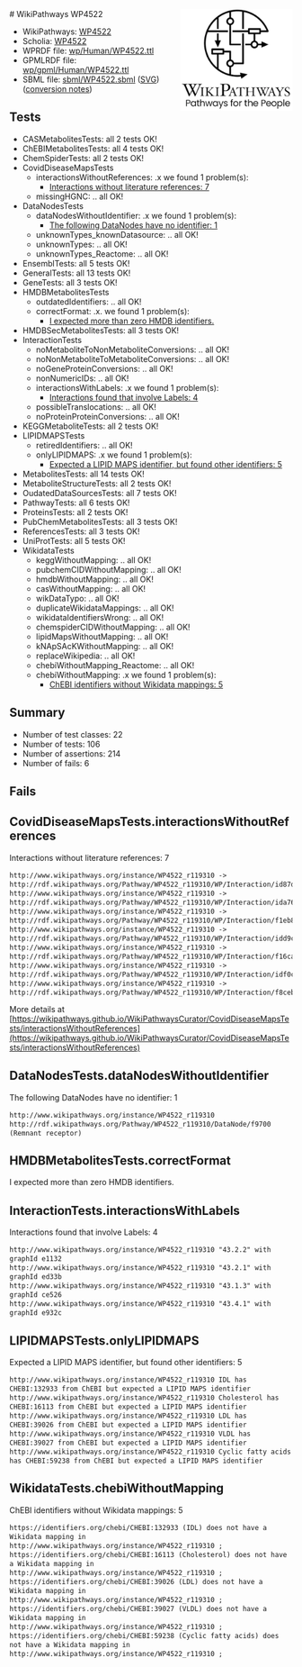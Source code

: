 <img style="float: right; width: 200px" src="../logo.png" />
# WikiPathways WP4522

* WikiPathways: [WP4522](https://identifiers.org/wikipathways:WP4522)
* Scholia: [WP4522](https://scholia.toolforge.org/wikipathways/WP4522)
* WPRDF file: [wp/Human/WP4522.ttl](../wp/Human/WP4522.ttl)
* GPMLRDF file: [wp/gpml/Human/WP4522.ttl](../wp/gpml/Human/WP4522.ttl)
* SBML file: [sbml/WP4522.sbml](../sbml/WP4522.sbml) ([SVG](../sbml/WP4522.svg)) ([conversion notes](../sbml/WP4522.txt))

## Tests
* CASMetabolitesTests: all 2 tests OK!
* ChEBIMetabolitesTests: all 4 tests OK!
* ChemSpiderTests: all 2 tests OK!
* CovidDiseaseMapsTests
    * interactionsWithoutReferences: .x we found 1 problem(s):
        * [Interactions without literature references: 7](#2e295935)
    * missingHGNC: .. all OK!
* DataNodesTests
    * dataNodesWithoutIdentifier: .x we found 1 problem(s):
        * [The following DataNodes have no identifier: 1](#d2d32fa0)
    * unknownTypes_knownDatasource: .. all OK!
    * unknownTypes: .. all OK!
    * unknownTypes_Reactome: .. all OK!
* EnsemblTests: all 5 tests OK!
* GeneralTests: all 13 tests OK!
* GeneTests: all 3 tests OK!
* HMDBMetabolitesTests
    * outdatedIdentifiers: .. all OK!
    * correctFormat: .x. we found 1 problem(s):
        * [I expected more than zero HMDB identifiers.](#ad154c1e)
* HMDBSecMetabolitesTests: all 3 tests OK!
* InteractionTests
    * noMetaboliteToNonMetaboliteConversions: .. all OK!
    * noNonMetaboliteToMetaboliteConversions: .. all OK!
    * noGeneProteinConversions: .. all OK!
    * nonNumericIDs: .. all OK!
    * interactionsWithLabels: .x we found 1 problem(s):
        * [Interactions found that involve Labels: 4](#630d267b)
    * possibleTranslocations: .. all OK!
    * noProteinProteinConversions: .. all OK!
* KEGGMetaboliteTests: all 2 tests OK!
* LIPIDMAPSTests
    * retiredIdentifiers: .. all OK!
    * onlyLIPIDMAPS: .x we found 1 problem(s):
        * [Expected a LIPID MAPS identifier, but found other identifiers: 5](#48cc60bc)
* MetabolitesTests: all 14 tests OK!
* MetaboliteStructureTests: all 2 tests OK!
* OudatedDataSourcesTests: all 7 tests OK!
* PathwayTests: all 6 tests OK!
* ProteinsTests: all 2 tests OK!
* PubChemMetabolitesTests: all 3 tests OK!
* ReferencesTests: all 3 tests OK!
* UniProtTests: all 5 tests OK!
* WikidataTests
    * keggWithoutMapping: .. all OK!
    * pubchemCIDWithoutMapping: .. all OK!
    * hmdbWithoutMapping: .. all OK!
    * casWithoutMapping: .. all OK!
    * wikDataTypo: .. all OK!
    * duplicateWikidataMappings: .. all OK!
    * wikidataIdentifiersWrong: .. all OK!
    * chemspiderCIDWithoutMapping: .. all OK!
    * lipidMapsWithoutMapping: .. all OK!
    * kNApSAcKWithoutMapping: .. all OK!
    * replaceWikipedia: .. all OK!
    * chebiWithoutMapping_Reactome: .. all OK!
    * chebiWithoutMapping: .x we found 1 problem(s):
        * [ChEBI identifiers without Wikidata mappings: 5](#a8d554d1)


## Summary

* Number of test classes: 22
* Number of tests: 106
* Number of assertions: 214
* Number of fails: 6

## Fails

<a name="2e295935" />

## CovidDiseaseMapsTests.interactionsWithoutReferences

Interactions without literature references: 7
```
http://www.wikipathways.org/instance/WP4522_r119310 -> http://rdf.wikipathways.org/Pathway/WP4522_r119310/WP/Interaction/id87db2526
http://www.wikipathways.org/instance/WP4522_r119310 -> http://rdf.wikipathways.org/Pathway/WP4522_r119310/WP/Interaction/ida765c91
http://www.wikipathways.org/instance/WP4522_r119310 -> http://rdf.wikipathways.org/Pathway/WP4522_r119310/WP/Interaction/f1eb8
http://www.wikipathways.org/instance/WP4522_r119310 -> http://rdf.wikipathways.org/Pathway/WP4522_r119310/WP/Interaction/idd9cbf02b
http://www.wikipathways.org/instance/WP4522_r119310 -> http://rdf.wikipathways.org/Pathway/WP4522_r119310/WP/Interaction/f16ca
http://www.wikipathways.org/instance/WP4522_r119310 -> http://rdf.wikipathways.org/Pathway/WP4522_r119310/WP/Interaction/idf0c2e3ad
http://www.wikipathways.org/instance/WP4522_r119310 -> http://rdf.wikipathways.org/Pathway/WP4522_r119310/WP/Interaction/f8ceb
```

More details at [https://wikipathways.github.io/WikiPathwaysCurator/CovidDiseaseMapsTests/interactionsWithoutReferences](https://wikipathways.github.io/WikiPathwaysCurator/CovidDiseaseMapsTests/interactionsWithoutReferences)

<a name="d2d32fa0" />

## DataNodesTests.dataNodesWithoutIdentifier

The following DataNodes have no identifier: 1
```
http://www.wikipathways.org/instance/WP4522_r119310 http://rdf.wikipathways.org/Pathway/WP4522_r119310/DataNode/f9700 (Remnant receptor)
```

<a name="ad154c1e" />

## HMDBMetabolitesTests.correctFormat

I expected more than zero HMDB identifiers.
<a name="630d267b" />

## InteractionTests.interactionsWithLabels

Interactions found that involve Labels: 4
```
http://www.wikipathways.org/instance/WP4522_r119310 "43.2.2" with graphId e1132
http://www.wikipathways.org/instance/WP4522_r119310 "43.2.1" with graphId ed33b
http://www.wikipathways.org/instance/WP4522_r119310 "43.1.3" with graphId ce526
http://www.wikipathways.org/instance/WP4522_r119310 "43.4.1" with graphId e932c
```

<a name="48cc60bc" />

## LIPIDMAPSTests.onlyLIPIDMAPS

Expected a LIPID MAPS identifier, but found other identifiers: 5
```
http://www.wikipathways.org/instance/WP4522_r119310 IDL has CHEBI:132933 from ChEBI but expected a LIPID MAPS identifier
http://www.wikipathways.org/instance/WP4522_r119310 Cholesterol has CHEBI:16113 from ChEBI but expected a LIPID MAPS identifier
http://www.wikipathways.org/instance/WP4522_r119310 LDL has CHEBI:39026 from ChEBI but expected a LIPID MAPS identifier
http://www.wikipathways.org/instance/WP4522_r119310 VLDL has CHEBI:39027 from ChEBI but expected a LIPID MAPS identifier
http://www.wikipathways.org/instance/WP4522_r119310 Cyclic fatty acids has CHEBI:59238 from ChEBI but expected a LIPID MAPS identifier
```

<a name="a8d554d1" />

## WikidataTests.chebiWithoutMapping

ChEBI identifiers without Wikidata mappings: 5
```
https://identifiers.org/chebi/CHEBI:132933 (IDL) does not have a Wikidata mapping in http://www.wikipathways.org/instance/WP4522_r119310 ; 
https://identifiers.org/chebi/CHEBI:16113 (Cholesterol) does not have a Wikidata mapping in http://www.wikipathways.org/instance/WP4522_r119310 ; 
https://identifiers.org/chebi/CHEBI:39026 (LDL) does not have a Wikidata mapping in http://www.wikipathways.org/instance/WP4522_r119310 ; 
https://identifiers.org/chebi/CHEBI:39027 (VLDL) does not have a Wikidata mapping in http://www.wikipathways.org/instance/WP4522_r119310 ; 
https://identifiers.org/chebi/CHEBI:59238 (Cyclic fatty acids) does not have a Wikidata mapping in http://www.wikipathways.org/instance/WP4522_r119310 ; 
```

